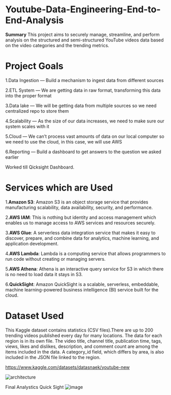 # Youtube-Data-Engineering-End-to-End-Analysis
**Summary**
This project aims to securely manage, streamline, and perform analysis on the structured and semi-structured YouTube videos data based on the video categories and the trending metrics.
# Project Goals
1.Data Ingestion — Build a mechanism to ingest data from different sources

2.ETL System — We are getting data in raw format, transforming this data into the proper format

3.Data lake — We will be getting data from multiple sources so we need centralized repo to store them

4.Scalability — As the size of our data increases, we need to make sure our system scales with it

5.Cloud — We can’t process vast amounts of data on our local computer so we need to use the cloud, in this case, we will use AWS

6.Reporting — Build a dashboard to get answers to the question we asked earlier

Worked till Qicksight Dashboard.

# Services which are Used
1.**Amazon S3**: Amazon S3 is an object storage service that provides manufacturing scalability, data availability, security, and performance.

2.**AWS IAM**: This is nothing but identity and access management which enables us to manage access to AWS services and resources securely.

3.**AWS Glue**: A serverless data integration service that makes it easy to discover, prepare, and combine data for analytics, machine learning, and application development.

4.**AWS Lambda**: Lambda is a computing service that allows programmers to run code without creating or managing servers.

5.**AWS Athena**: Athena is an interactive query service for S3 in which there is no need to load data it stays in S3.

6.**QuickSight**: Amazon QuickSight is a scalable, serverless, embeddable, machine learning-powered business intelligence (BI) service built for the cloud.

# Dataset Used
This Kaggle dataset contains statistics (CSV files).There are up to 200 trending videos published every day for many locations. The data for each region is in its own file. The video title, channel title, publication time, tags, views, likes and dislikes, description, and comment count are among the items included in the data. A category_id field, which differs by area, is also included in the JSON file linked to the region.

https://www.kaggle.com/datasets/datasnaek/youtube-new

![architecture](https://github.com/soham7998/Youtube-Data-Engineering-End-to-End-Analysis/assets/112894790/647b571d-4598-4389-be78-0b14e1119d0b)

Final Analystics Quick Sight 
![image](https://github.com/soham7998/Youtube-Data-Engineering-End-to-End-Analysis/assets/112894790/f093db33-33ee-4658-a3d1-1341a093d4df)


